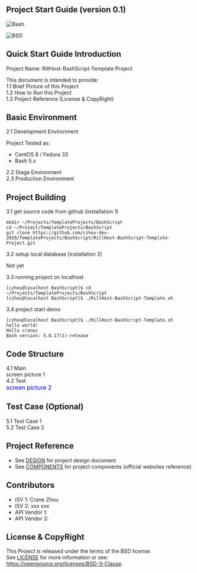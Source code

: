 
Project Start Guide
(version 0.1)
-------------------

![Bash](https://img.shields.io/badge/Bash-3.2+-green.svg)

![BSD](https://img.shields.io/badge/License-BSD3-blue.svg)


## Quick Start Guide Introduction

Project Name: RillHost-BashScript-Template Project  
  
This document is intended to provide:    
1.1 Brief Picture of this Project  
1.2 How to Run this Project  
1.3 Project Reference (License & CopyRight)  

## Basic Environment

2.1 Development Environment  

Project Tested as:  
* CentOS 8 / Fedora 33 
* Bash 5.x 

2.2 Stage Environment  
2.3 Production Environment

## Project Building

3.1 get source code from github (installation 1)

``` 
mkdir ~/Projects/TemplateProjects/BashScript
cd ~/Project/TemplateProjects/BashScript
git clone https://github.com/czhou-dev-2020/TemplateProjects/BashScript/RillHost-BashScript-Template-Project.git 
```

3.2 setup local database (installation 2)

Not yet

3.3 running project on localhost

``` 
[czhou@localhost BashScript]$ cd ~/Projects/TemplateProjects/BashScript
[czhou@localhost BashScript]$ ./RillHost-BashScript-Template.sh
```

3.4 project start demo

``` 
[czhou@localhost BashScript]$ ./RillHost-BashScript-Template.sh 
hello world!
Hello cranez
Bash version: 5.0.17(1)-release

```

## Code Structure

4.1 Main  
screen picture 1 <br>
4.2 Test  
<font color=#0000ff size=3>screen picture 2</font>

## Test Case (Optional) 
5.1 Test Case 1  
5.2 Test Case 2  

## Project Reference
* See [DESIGN](DESIGN) for project design document 
* See [COMPONENTS](COMPONENTS) for project components 
  (official websites reference)

## Contributors
* ISV 1: Crane Zhou
* ISV 2: xxx xxx
* API Vendor 1:
* API Vendor 2:

## License & CopyRight
This Project is released under the terms of the BSD license.  
See [LICENSE](LICENSE.txt) for more information or see:  
https://opensource.org/licenses/BSD-3-Clause.
